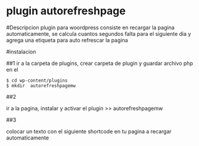 # plugin autorefreshpage

#Descripcion 
plugin para woordpress consiste en recargar la pagina automaticamente, se calcula cuantos segundos  falta para el siguiente dia y agrega una etiqueta para auto refrescar la pagina

#instalacion

##1
ir a la carpeta de plugins, crear carpeta de plugin y guardar archivo php en el 

```
$ cd wp-content/plugins
$ mkdir  autorefreshpagemw
```

##2

ir a la pagina, instalar y activar el plugin >> autorefreshpagemw

##3

colocar un texto con el siguiente shortcode en tu pagina a recargar automaticamente 

```[dayrefresh]
```
